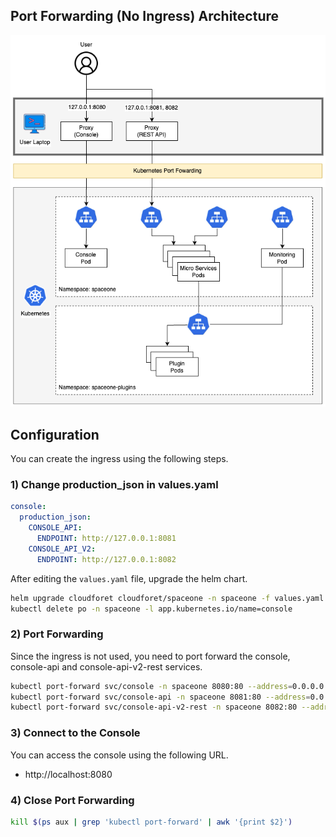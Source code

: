 ## Port Forwarding (No Ingress) Architecture
![Port Forwarding Architecture](../images/port_forwarding_architecture.png)

## Configuration
You can create the ingress using the following steps.

### 1) Change production_json in values.yaml
```yaml
console:
  production_json:
    CONSOLE_API:
      ENDPOINT: http://127.0.0.1:8081
    CONSOLE_API_V2:
      ENDPOINT: http://127.0.0.1:8082
```
After editing the `values.yaml` file, upgrade the helm chart.
```bash
helm upgrade cloudforet cloudforet/spaceone -n spaceone -f values.yaml
kubectl delete po -n spaceone -l app.kubernetes.io/name=console
```

### 2) Port Forwarding
Since the ingress is not used, you need to port forward the console, console-api and console-api-v2-rest services.

```bash
kubectl port-forward svc/console -n spaceone 8080:80 --address=0.0.0.0 &
kubectl port-forward svc/console-api -n spaceone 8081:80 --address=0.0.0.0 &
kubectl port-forward svc/console-api-v2-rest -n spaceone 8082:80 --address=0.0.0.0 &
```

### 3) Connect to the Console
You can access the console using the following URL.
- http://localhost:8080

### 4) Close Port Forwarding
```bash
kill $(ps aux | grep 'kubectl port-forward' | awk '{print $2}')
```
